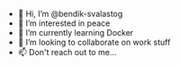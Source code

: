 - 👋 Hi, I’m @bendik-svalastog
- 👀 I’m interested in peace
- 🌱 I’m currently learning Docker
- 💞️ I’m looking to collaborate on work stuff
- 📫 Don't reach out to me...

<!---
bendik-svalastog/bendik-svalastog is a ✨ special ✨ repository because its `README.md` (this file) appears on your GitHub profile.
You can click the Preview link to take a look at your changes.
--->
